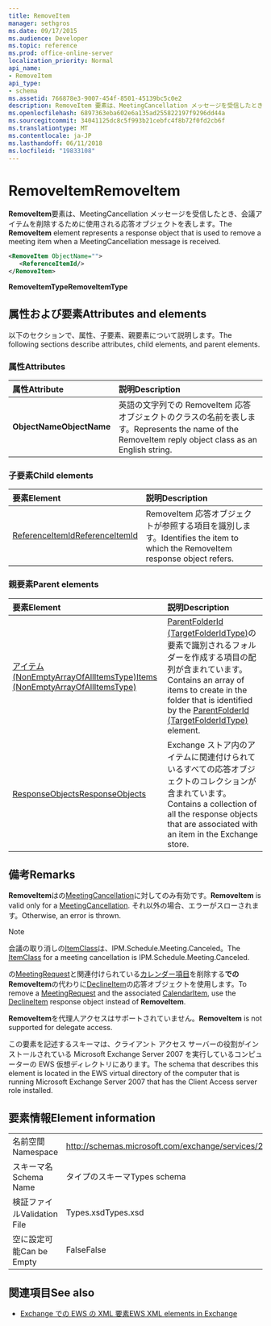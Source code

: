 ```yaml
---
title: RemoveItem
manager: sethgros
ms.date: 09/17/2015
ms.audience: Developer
ms.topic: reference
ms.prod: office-online-server
localization_priority: Normal
api_name:
- RemoveItem
api_type:
- schema
ms.assetid: 766878e3-9007-454f-8501-45139bc5c0e2
description: RemoveItem 要素は、MeetingCancellation メッセージを受信したとき、会議アイテムを削除するために使用される応答オブジェクトを表します。
ms.openlocfilehash: 6897363eba602e6a135ad255822197f9296dd44a
ms.sourcegitcommit: 34041125dc8c5f993b21cebfc4f8b72f0fd2cb6f
ms.translationtype: MT
ms.contentlocale: ja-JP
ms.lasthandoff: 06/11/2018
ms.locfileid: "19833108"
---
```

# <a name="removeitem"></a><span data-ttu-id="738ef-103">RemoveItem</span><span class="sxs-lookup"><span data-stu-id="738ef-103">RemoveItem</span></span>

<span data-ttu-id="738ef-104">**RemoveItem**要素は、MeetingCancellation メッセージを受信したとき、会議アイテムを削除するために使用される応答オブジェクトを表します。</span><span class="sxs-lookup"><span data-stu-id="738ef-104">The **RemoveItem** element represents a response object that is used to remove a meeting item when a MeetingCancellation message is received.</span></span> 
  
```xml
<RemoveItem ObjectName="">
   <ReferenceItemId/>
</RemoveItem>
```

 <span data-ttu-id="738ef-105">**RemoveItemType**</span><span class="sxs-lookup"><span data-stu-id="738ef-105">**RemoveItemType**</span></span>
## <a name="attributes-and-elements"></a><span data-ttu-id="738ef-106">属性および要素</span><span class="sxs-lookup"><span data-stu-id="738ef-106">Attributes and elements</span></span>

<span data-ttu-id="738ef-107">以下のセクションで、属性、子要素、親要素について説明します。</span><span class="sxs-lookup"><span data-stu-id="738ef-107">The following sections describe attributes, child elements, and parent elements.</span></span>
  
### <a name="attributes"></a><span data-ttu-id="738ef-108">属性</span><span class="sxs-lookup"><span data-stu-id="738ef-108">Attributes</span></span>

|<span data-ttu-id="738ef-109">**属性**</span><span class="sxs-lookup"><span data-stu-id="738ef-109">**Attribute**</span></span>|<span data-ttu-id="738ef-110">**説明**</span><span class="sxs-lookup"><span data-stu-id="738ef-110">**Description**</span></span>|
|:-----|:-----|
|<span data-ttu-id="738ef-111">**ObjectName**</span><span class="sxs-lookup"><span data-stu-id="738ef-111">**ObjectName**</span></span> <br/> |<span data-ttu-id="738ef-112">英語の文字列での RemoveItem 応答オブジェクトのクラスの名前を表します。</span><span class="sxs-lookup"><span data-stu-id="738ef-112">Represents the name of the RemoveItem reply object class as an English string.</span></span>  <br/> |
   
### <a name="child-elements"></a><span data-ttu-id="738ef-113">子要素</span><span class="sxs-lookup"><span data-stu-id="738ef-113">Child elements</span></span>

|<span data-ttu-id="738ef-114">**要素**</span><span class="sxs-lookup"><span data-stu-id="738ef-114">**Element**</span></span>|<span data-ttu-id="738ef-115">**説明**</span><span class="sxs-lookup"><span data-stu-id="738ef-115">**Description**</span></span>|
|:-----|:-----|
|[<span data-ttu-id="738ef-116">ReferenceItemId</span><span class="sxs-lookup"><span data-stu-id="738ef-116">ReferenceItemId</span></span>](referenceitemid.md) <br/> |<span data-ttu-id="738ef-117">RemoveItem 応答オブジェクトが参照する項目を識別します。</span><span class="sxs-lookup"><span data-stu-id="738ef-117">Identifies the item to which the RemoveItem response object refers.</span></span>  <br/> |
   
### <a name="parent-elements"></a><span data-ttu-id="738ef-118">親要素</span><span class="sxs-lookup"><span data-stu-id="738ef-118">Parent elements</span></span>

|<span data-ttu-id="738ef-119">**要素**</span><span class="sxs-lookup"><span data-stu-id="738ef-119">**Element**</span></span>|<span data-ttu-id="738ef-120">**説明**</span><span class="sxs-lookup"><span data-stu-id="738ef-120">**Description**</span></span>|
|:-----|:-----|
|[<span data-ttu-id="738ef-121">アイテム (NonEmptyArrayOfAllItemsType)</span><span class="sxs-lookup"><span data-stu-id="738ef-121">Items (NonEmptyArrayOfAllItemsType)</span></span>](items-nonemptyarrayofallitemstype.md) <br/> |<span data-ttu-id="738ef-122">[ParentFolderId (TargetFolderIdType)](parentfolderid-targetfolderidtype.md)の要素で識別されるフォルダーを作成する項目の配列が含まれています。</span><span class="sxs-lookup"><span data-stu-id="738ef-122">Contains an array of items to create in the folder that is identified by the [ParentFolderId (TargetFolderIdType)](parentfolderid-targetfolderidtype.md) element.</span></span>  <br/> |
|[<span data-ttu-id="738ef-123">ResponseObjects</span><span class="sxs-lookup"><span data-stu-id="738ef-123">ResponseObjects</span></span>](responseobjects.md) <br/> |<span data-ttu-id="738ef-124">Exchange ストア内のアイテムに関連付けられているすべての応答オブジェクトのコレクションが含まれています。</span><span class="sxs-lookup"><span data-stu-id="738ef-124">Contains a collection of all the response objects that are associated with an item in the Exchange store.</span></span>  <br/> |
   
## <a name="remarks"></a><span data-ttu-id="738ef-125">備考</span><span class="sxs-lookup"><span data-stu-id="738ef-125">Remarks</span></span>

 <span data-ttu-id="738ef-126">**RemoveItem**はの[MeetingCancellation](meetingcancellation.md)に対してのみ有効です。</span><span class="sxs-lookup"><span data-stu-id="738ef-126">**RemoveItem** is valid only for a [MeetingCancellation](meetingcancellation.md).</span></span> <span data-ttu-id="738ef-127">それ以外の場合、エラーがスローされます。</span><span class="sxs-lookup"><span data-stu-id="738ef-127">Otherwise, an error is thrown.</span></span>
  
> [!NOTE]
> <span data-ttu-id="738ef-128">会議の取り消しの[ItemClass](itemclass.md)は、IPM.Schedule.Meeting.Canceled。</span><span class="sxs-lookup"><span data-stu-id="738ef-128">The [ItemClass](itemclass.md) for a meeting cancellation is IPM.Schedule.Meeting.Canceled.</span></span> 
  
<span data-ttu-id="738ef-129">の[MeetingRequest](meetingrequest.md)と関連付けられている[カレンダー項目](calendaritem.md)を削除する**での RemoveItem**の代わりに[DeclineItem](declineitem.md)の応答オブジェクトを使用します。</span><span class="sxs-lookup"><span data-stu-id="738ef-129">To remove a [MeetingRequest](meetingrequest.md) and the associated [CalendarItem](calendaritem.md), use the [DeclineItem](declineitem.md) response object instead of **RemoveItem**.</span></span>
  
 <span data-ttu-id="738ef-130">**RemoveItem**を代理人アクセスはサポートされていません。</span><span class="sxs-lookup"><span data-stu-id="738ef-130">**RemoveItem** is not supported for delegate access.</span></span> 
  
<span data-ttu-id="738ef-131">この要素を記述するスキーマは、クライアント アクセス サーバーの役割がインストールされている Microsoft Exchange Server 2007 を実行しているコンピューターの EWS 仮想ディレクトリにあります。</span><span class="sxs-lookup"><span data-stu-id="738ef-131">The schema that describes this element is located in the EWS virtual directory of the computer that is running Microsoft Exchange Server 2007 that has the Client Access server role installed.</span></span>
  
## <a name="element-information"></a><span data-ttu-id="738ef-132">要素情報</span><span class="sxs-lookup"><span data-stu-id="738ef-132">Element information</span></span>

|||
|:-----|:-----|
|<span data-ttu-id="738ef-133">名前空間</span><span class="sxs-lookup"><span data-stu-id="738ef-133">Namespace</span></span>  <br/> |http://schemas.microsoft.com/exchange/services/2006/types  <br/> |
|<span data-ttu-id="738ef-134">スキーマ名</span><span class="sxs-lookup"><span data-stu-id="738ef-134">Schema Name</span></span>  <br/> |<span data-ttu-id="738ef-135">タイプのスキーマ</span><span class="sxs-lookup"><span data-stu-id="738ef-135">Types schema</span></span>  <br/> |
|<span data-ttu-id="738ef-136">検証ファイル</span><span class="sxs-lookup"><span data-stu-id="738ef-136">Validation File</span></span>  <br/> |<span data-ttu-id="738ef-137">Types.xsd</span><span class="sxs-lookup"><span data-stu-id="738ef-137">Types.xsd</span></span>  <br/> |
|<span data-ttu-id="738ef-138">空に設定可能</span><span class="sxs-lookup"><span data-stu-id="738ef-138">Can be Empty</span></span>  <br/> |<span data-ttu-id="738ef-139">False</span><span class="sxs-lookup"><span data-stu-id="738ef-139">False</span></span>  <br/> |
   
## <a name="see-also"></a><span data-ttu-id="738ef-140">関連項目</span><span class="sxs-lookup"><span data-stu-id="738ef-140">See also</span></span>



- [<span data-ttu-id="738ef-141">Exchange での EWS の XML 要素</span><span class="sxs-lookup"><span data-stu-id="738ef-141">EWS XML elements in Exchange</span></span>](ews-xml-elements-in-exchange.md)

